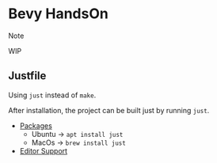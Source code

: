 # Bevy HandsOn

> [!NOTE]
> WIP

## Justfile

Using `just` instead of `make`. 

After installation, the project can be built just by running `just`.

- [Packages](https://github.com/casey/just?tab=readme-ov-file#packages)
  - Ubuntu &rarr; `apt install just`
  - MacOs &rarr; `brew install just`
- [Editor Support](https://github.com/casey/just?tab=readme-ov-file#editor-support)
